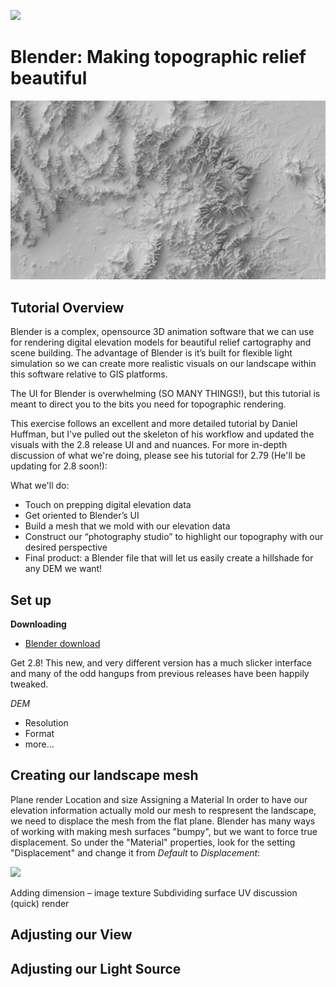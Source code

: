 ![](images/1_Blender_logo__no_text.png.png)
# Blender: Making topographic relief beautiful

![](images/1_BlenderHSBanner.png)

## Tutorial Overview
Blender is a complex, opensource 3D animation software that we can use for rendering digital elevation models for beautiful relief cartography and scene building. The advantage of Blender is it’s built for flexible light simulation so we can create more realistic visuals on our landscape within this software relative to GIS platforms.

The UI for Blender is overwhelming (SO MANY THINGS!), but this tutorial is meant to direct you to the bits you need for topographic rendering.

This exercise follows an excellent and more detailed tutorial by Daniel Huffman, but I've pulled out the skeleton of his workflow and updated the visuals with the 2.8 release UI and and nuances. For more in-depth discussion of what we're doing, please see his tutorial for 2.79 (He'll be updating for 2.8 soon!): 

What we'll do:

- Touch on prepping digital elevation data
- Get oriented to Blender’s UI
- Build a mesh that we mold with our elevation data
- Construct our “photography studio” to highlight our topography with our desired perspective
- Final product: a Blender file that will let us easily create a hillshade for any DEM we want!

## Set up

**Downloading**

* [Blender download](https://www.blender.org/)

Get 2.8! This new, and very different version has a much slicker interface and many of the odd hangups from previous releases have been happily tweaked.


*DEM*
* Resolution
* Format
* more...

## Creating our landscape mesh
Plane
		render
	Location and size
	Assigning a Material
  In order to have our elevation information actually mold our mesh to respresent the landscape, we need to displace the mesh from the flat plane. Blender has many ways of working with making mesh surfaces "bumpy", but we want to force true displacement. So under the "Material" properties, look for the setting "Displacement" and change it from *Default* to *Displacement*:
  
![](images/Blender_____.png)  
  
Adding dimension – image texture
	Subdividing surface
	UV discussion (quick)
		render
	
## Adjusting our View

## Adjusting our Light Source

